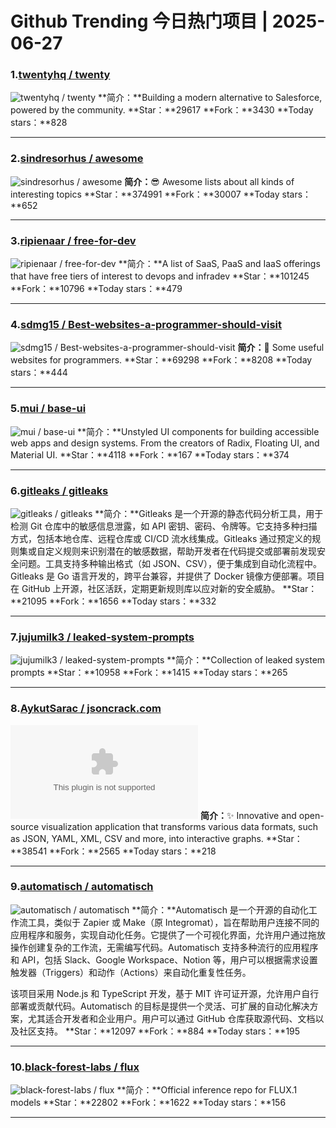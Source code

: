 # Github Trending 今日热门项目 | 2025-06-27
### 1.[twentyhq / twenty](https://github.com/twentyhq/twenty)

![twentyhq / twenty](https://repository-images.githubusercontent.com/572984571/ef151ee9-3060-418b-bf88-cb689ab78c7b)
**简介：**Building a modern alternative to Salesforce, powered by the community.
**Star：**29617
**Fork：**3430
**Today stars：**828

---

### 2.[sindresorhus / awesome](https://github.com/sindresorhus/awesome)

![sindresorhus / awesome](https://repository-images.githubusercontent.com/21737465/46445f80-a5ae-11ea-921f-c39aefbcdcac)
**简介：**😎 Awesome lists about all kinds of interesting topics
**Star：**374991
**Fork：**30007
**Today stars：**652

---

### 3.[ripienaar / free-for-dev](https://github.com/ripienaar/free-for-dev)

![ripienaar / free-for-dev](https://opengraph.githubassets.com/baa818cd4de8132e17130a6bca2302c5946fa55005fc483e431c7bbf04a19081/ripienaar/free-for-dev)
**简介：**A list of SaaS, PaaS and IaaS offerings that have free tiers of interest to devops and infradev
**Star：**101245
**Fork：**10796
**Today stars：**479

---

### 4.[sdmg15 / Best-websites-a-programmer-should-visit](https://github.com/sdmg15/Best-websites-a-programmer-should-visit)

![sdmg15 / Best-websites-a-programmer-should-visit](https://opengraph.githubassets.com/e4614af08efdd1dd0150da2e794265304527762a6dfd7d8d47e8dc17e421ff53/sdmg15/Best-websites-a-programmer-should-visit)
**简介：**🔗 Some useful websites for programmers.
**Star：**69298
**Fork：**8208
**Today stars：**444

---

### 5.[mui / base-ui](https://github.com/mui/base-ui)

![mui / base-ui](https://repository-images.githubusercontent.com/762289766/2ffed049-9511-44e6-99f6-b01fe84c9ce7)
**简介：**Unstyled UI components for building accessible web apps and design systems. From the creators of Radix, Floating UI, and Material UI.
**Star：**4118
**Fork：**167
**Today stars：**374

---

### 6.[gitleaks / gitleaks](https://github.com/gitleaks/gitleaks)

![gitleaks / gitleaks](https://opengraph.githubassets.com/82cb50815eca9967a33ce1efe302a121bfcec4a25ff6144ed4857c457832fd27/gitleaks/gitleaks)
**简介：**Gitleaks 是一个开源的静态代码分析工具，用于检测 Git 仓库中的敏感信息泄露，如 API 密钥、密码、令牌等。它支持多种扫描方式，包括本地仓库、远程仓库或 CI/CD 流水线集成。Gitleaks 通过预定义的规则集或自定义规则来识别潜在的敏感数据，帮助开发者在代码提交或部署前发现安全问题。工具支持多种输出格式（如 JSON、CSV），便于集成到自动化流程中。Gitleaks 是 Go 语言开发的，跨平台兼容，并提供了 Docker 镜像方便部署。项目在 GitHub 上开源，社区活跃，定期更新规则库以应对新的安全威胁。
**Star：**21095
**Fork：**1656
**Today stars：**332

---

### 7.[jujumilk3 / leaked-system-prompts](https://github.com/jujumilk3/leaked-system-prompts)

![jujumilk3 / leaked-system-prompts](https://opengraph.githubassets.com/be94278a06238102265580dc753ffd48a16155f59615048673a785e6be493dbc/jujumilk3/leaked-system-prompts)
**简介：**Collection of leaked system prompts
**Star：**10958
**Fork：**1415
**Today stars：**265

---

### 8.[AykutSarac / jsoncrack.com](https://github.com/AykutSarac/jsoncrack.com)

![AykutSarac / jsoncrack.com](https://opengraph.githubassets.com/098f1c5ef52776f20a198a95283782db5d58914aaaff4a98a8f522046b5fdb9c/AykutSarac/jsoncrack.com)
**简介：**✨ Innovative and open-source visualization application that transforms various data formats, such as JSON, YAML, XML, CSV and more, into interactive graphs.
**Star：**38541
**Fork：**2565
**Today stars：**218

---

### 9.[automatisch / automatisch](https://github.com/automatisch/automatisch)

![automatisch / automatisch](https://repository-images.githubusercontent.com/412217739/e20eb725-1a93-4d85-bc6b-be4862d7b510)
**简介：**Automatisch 是一个开源的自动化工作流工具，类似于 Zapier 或 Make（原 Integromat），旨在帮助用户连接不同的应用程序和服务，实现自动化任务。它提供了一个可视化界面，允许用户通过拖放操作创建复杂的工作流，无需编写代码。Automatisch 支持多种流行的应用程序和 API，包括 Slack、Google Workspace、Notion 等，用户可以根据需求设置触发器（Triggers）和动作（Actions）来自动化重复性任务。  

该项目采用 Node.js 和 TypeScript 开发，基于 MIT 许可证开源，允许用户自行部署或贡献代码。Automatisch 的目标是提供一个灵活、可扩展的自动化解决方案，尤其适合开发者和企业用户。用户可以通过 GitHub 仓库获取源代码、文档以及社区支持。
**Star：**12097
**Fork：**884
**Today stars：**195

---

### 10.[black-forest-labs / flux](https://github.com/black-forest-labs/flux)

![black-forest-labs / flux](https://opengraph.githubassets.com/bf111581a72ce610a6d08981480fc1db26297c38adf11ac3b5aba33596de1c0c/black-forest-labs/flux)
**简介：**Official inference repo for FLUX.1 models
**Star：**22802
**Fork：**1622
**Today stars：**156

---


